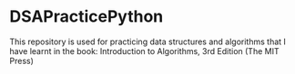 # DSAPracticePython

This repository is used for practicing data structures and algorithms that I have learnt in the book: Introduction to Algorithms, 3rd Edition (The MIT Press)

